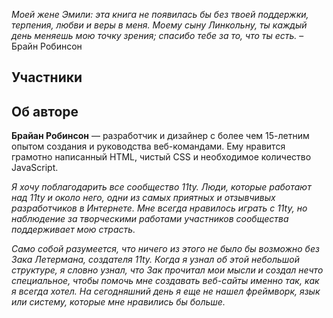 _Моей жене Эмили: эта книга не появилась бы без твоей поддержки, терпения, любви и веры в меня.   Моему сыну Линкольну, ты каждый день меняешь мою точку зрения; спасибо тебе за то, что ты есть._   – Брайн Робинсон

## Участники

## Об авторе

**Брайан Робинсон** — разработчик и дизайнер с более чем 15-летним опытом создания и руководства веб-командами. Ему нравится грамотно написанный HTML, чистый CSS и необходимое количество JavaScript.

_Я хочу поблагодарить все сообщество 11ty. Люди, которые работают над 11ty и около него, одни из самых приятных и отзывчивых разработчиков в Интернете. Мне всегда нравилось играть с 11ty, но наблюдение за творческими работами участников сообщества поддерживает мою страсть._

_Само собой разумеется, что ничего из этого не было бы возможно без Зака ​​Летермана, создателя 11ty. Когда я узнал об этой небольшой структуре, я словно узнал, что Зак прочитал мои мысли и создал нечто специальное, чтобы помочь мне создавать веб-сайты именно так, как я всегда хотел. На сегодняшний день я еще не нашел фреймворк, язык или систему, которые мне нравились бы больше._
